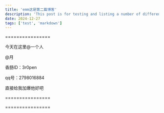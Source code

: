 ```yaml
---
title: 'emm这是第二篇博客'
description: 'This post is for testing and listing a number of different markdown elements'
date: 2024-12-27
tags: ['test', 'markdown']
---
```


================

今天在这里@一个人

@月

香肠ID：3r0pen

qq号：2798016884

直接给我加爆他好吧

================

================

